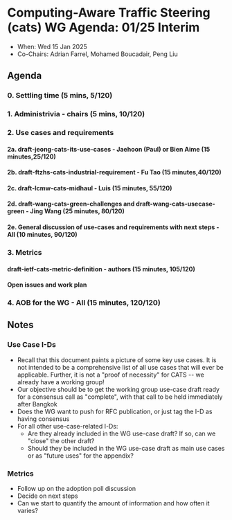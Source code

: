 # Computing-Aware Traffic Steering (cats) WG Agenda: 01/25 Interim

* When: Wed 15 Jan 2025
* Co-Chairs: Adrian Farrel, Mohamed Boucadair, Peng Liu

## Agenda

### 0. Settling time (5 mins, 5/120)
### 1. Administrivia - chairs (5 mins, 10/120)
### 2. Use cases and requirements
#### 2a. draft-jeong-cats-its-use-cases - Jaehoon (Paul) or Bien Aime (15 minutes,25/120)
#### 2b. draft-ftzhs-cats-industrial-requirement - Fu Tao (15 minutes,40/120)
#### 2c. draft-lcmw-cats-midhaul - Luis (15 minutes, 55/120)
#### 2d. draft-wang-cats-green-challenges and draft-wang-cats-usecase-green - Jing Wang (25 minutes, 80/120)
#### 2e. General discussion of use-cases and requirements with next steps - All (10 minutes, 90/120)

### 3. Metrics
#### draft-ietf-cats-metric-definition - authors (15 minutes, 105/120)
#### Open issues and work plan

### 4. AOB for the WG - All (15 minutes, 120/120)

## Notes

### Use Case I-Ds

* Recall that this document paints a picture of some key use cases. It is not intended to be a comprehensive list of all use cases that will ever be applicable.
Further, it is not a "proof of necessity" for CATS -- we already have a working group!
* Our objective should be to get the working group use-case draft ready for a consensus call as "complete", with that call to be held immediately after Bangkok
* Does the WG want to push for RFC publication, or just tag the I-D as having consensus
* For all other use-case-related I-Ds:
  - Are they already included in the WG use-case draft? If so, can we "close" the other draft?
  - Should they be included in the WG use-case draft as main use cases or as "future uses" for the appendix?

### Metrics

* Follow up on the adoption poll discussion
* Decide on next steps
* Can we start to quantify the amount of information and how often it varies?
